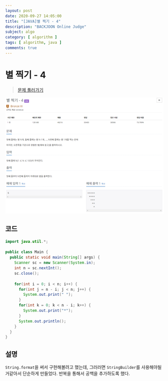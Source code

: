 ```yaml
---
layout: post
date: 2020-09-27 14:05:00
title: "[JAVA]별 찍기 - 4"
description: "BACKJOON Online Judge"
subject: algo
category: [ algorithm ]
tags: [ algorithm, java ]
comments: true
---
```


# 별 찍기 - 4

> [문제 풀러가기](https://acmicpc.net/problem/2441)

![2441](/assets/img/algo/2441.png)

## 코드

```java
import java.util.*;

public class Main {
  public static void main(String[] args) {
    Scanner sc = new Scanner(System.in);
    int n = sc.nextInt();
    sc.close();

    for(int i = 0; i < n; i++) {
      for(int j = n - i; j < n; j++) {
        System.out.print(" ");
      }
      for(int k = 0; k < n - i; k++) {
        System.out.print("*");
      }
      System.out.println();
    }
  }
}
```

## 설명

`String.format`을 써서 구현해볼려고 했는데, 그러러면 `StringBuilder`를 사용해야될 거같아서 단순하게 만들었다. 반복을 통해서 공백을 추가하도록 했다.
